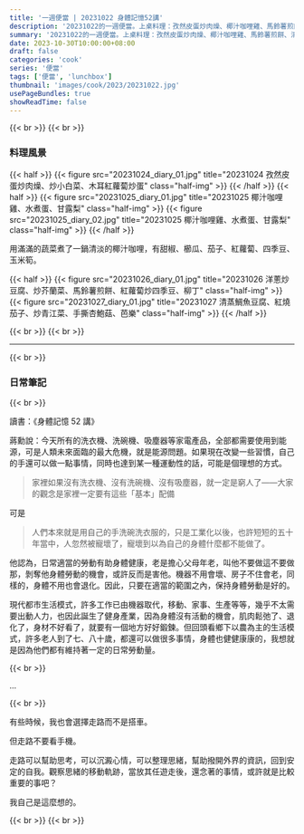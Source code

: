 ```yaml
---
title: '一週便當 | 20231022 身體記憶52講'
description: '20231022的一週便當。上桌料理：孜然皮蛋炒肉燥、椰汁咖哩雞、馬鈴薯煎餅、清蒸鯛魚豆腐、紅燒茄子。'
summary: '20231022的一週便當。上桌料理：孜然皮蛋炒肉燥、椰汁咖哩雞、馬鈴薯煎餅、清蒸鯛魚豆腐、紅燒茄子。'
date: 2023-10-30T10:00:00+08:00
draft: false
categories: 'cook'
series: '便當'
tags: ['便當', 'lunchbox']
thumbnail: 'images/cook/2023/20231022.jpg'
usePageBundles: true
showReadTime: false
---
```


{{< br >}}
{{< br >}}

### 料理風景

{{< half >}}
{{< figure src="20231024_diary_01.jpg" title="20231024 孜然皮蛋炒肉燥、炒小白菜、木耳紅蘿蔔炒蛋" class="half-img" >}}
{{< /half >}}
{{< half >}}
{{< figure src="20231025_diary_01.jpg" title="20231025 椰汁咖哩雞、水煮蛋、甘露梨" class="half-img" >}}
{{< figure src="20231025_diary_02.jpg" title="20231025 椰汁咖哩雞、水煮蛋、甘露梨" class="half-img" >}}
{{< /half >}}

用滿滿的蔬菜煮了一鍋清淡的椰汁咖哩，有甜椒、櫛瓜、茄子、紅蘿蔔、四季豆、玉米筍。

{{< half >}}
{{< figure src="20231026_diary_01.jpg" title="20231026 洋蔥炒豆腐、炒芥蘭菜、馬鈴薯煎餅、紅蘿蔔炒四季豆、柳丁" class="half-img" >}}
{{< figure src="20231027_diary_01.jpg" title="20231027 清蒸鯛魚豆腐、紅燒茄子、炒青江菜、手撕杏鮑菇、芭樂" class="half-img" >}}
{{< /half >}}

{{< br >}}
{{< br >}}

---

{{< br >}}

### 日常筆記

{{< br >}}

讀書：《身體記憶 52 講》

蔣勳說：今天所有的洗衣機、洗碗機、吸塵器等家電產品，全部都需要使用到能源，可是人類未來面臨的最大危機，就是能源問題。如果現在改變一些習慣，自己的手還可以做一點事情，同時也達到某一種運動性的話，可能是個理想的方式。

> 家裡如果沒有洗衣機、沒有洗碗機、沒有吸塵器，就一定是窮人了——大家的觀念是家裡一定要有這些「基本」配備

可是

> 人們本來就是用自己的手洗碗洗衣服的，只是工業化以後，也許短短的五十年當中，人忽然被寵壞了，寵壞到以為自己的身體什麼都不能做了。

他認為，日常適當的勞動有助身體健康，老是擔心父母年老，叫他不要做這不要做那，剝奪他身體勞動的機會，或許反而是害他。機器不用會壞、房子不住會老，同樣的，身體不用也會退化。因此，只要在適當的範圍之內，保持身體勞動是好的。

現代都市生活模式，許多工作已由機器取代，移動、家事、生產等等，幾乎不太需要出動人力，也因此誕生了健身產業，因為身體沒有活動的機會，肌肉鬆弛了、退化了，身材不好看了，就要有一個地方好好鍛鍊。但回頭看鄉下以農為主的生活模式，許多老人到了七、八十歲，都還可以做很多事情，身體也健健康康的，我想就是因為他們都有維持著一定的日常勞動量。

{{< br >}}

...

{{< br >}}

有些時候，我也會選擇走路而不是搭車。

但走路不要看手機。

走路可以幫助思考，可以沉澱心情，可以整理思緒，幫助撥開外界的資訊，回到安定的自我。觀察思緒的移動軌跡，當放其任遊走後，還念著的事情，或許就是比較重要的事吧？

我自己是這麼想的。

{{< br >}}
{{< br >}}
